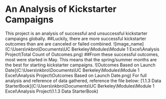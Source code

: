 # An Analysis of Kickstarter Campaigns
This project is an analysis of successful and unsuccessful kickstarter campaigns globally.
##Luckily, there are more successful kickstarter outcomes than are are canceled or failed combined.
![image_name](C:\Users\nkbro\Documents\UC Berkeley\Modules\Module 1 Excel\Analysis Project\Total Count of Outcomes.png)
##From these successful outcomes, most were started in May. This means that the spring/summer months are the best for starting kickstarter campaigns.
![Outcomes Based on Launch Date](C:\Users\nkbro\Documents\UC Berkeley\Modules\Module 1 Excel\Analysis Project\Outcomes Based on Launch Date.png)
For full analysis and reference of data gathered, reference the file below:
[1.1.3 Data StarterBook](C:\Users\nkbro\Documents\UC Berkeley\Modules\Module 1 Excel\Analysis Project\1.1.3 Data StarterBook)
